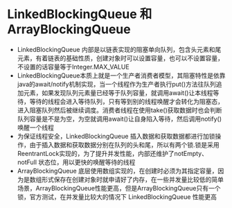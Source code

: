 # LinkedBlockingQueue 和 ArrayBlockingQueue
+ LinkedBlockingQueue 内部是以链表实现的阻塞单向队列，包含头元素和尾元素，有着链表的基础性质，创建对象时可以设置容量，也可以不设置容量，不设置的话容量等于Integer.MAX_VALUE
+ LinkedBlockingQueue本质上就是一个生产者消费者模型，其阻塞特性是依靠java的await/notify机制实现，当一个线程作为生产者执行put()方法往队列追加元素，如果发现队列元素量已经等于队列容量，就调用await()让本线程等待，等待的线程会进入等待队列，只有等到别的线程唤醒才会转化为阻塞态，进入阻塞队列然后被继续调度。消费者线程在使用take()获取数据时也会判断队列容量是不是为空，为空就调用await()让自身陷入等待，然后调用notify() 唤醒一个线程
+ 为保证线程安全，LinkedBlockingQueue 插入数据和获取数据都进行加锁操作，由于插入数据和获取数据分别在队列的头和尾，所以有两个锁.锁是采用ReentrantLock实现的，为了提升并发性能，内部还维护了notEmpty、notFull 状态位，用以更快的唤醒等待的线程
+ ArrayBlockingQueue 底层使用数组实现的，在创建时必须为其指定容量，因为是数组形式保存在创建对象时就申请好了内存，在一些并发量比较低的简单场景，ArrayBlockingQueue性能更高，但是ArrayBlockingQueue只有一个锁，官方测试，在并发量比较大的情况下 LinkedBlockingQueue 性能更高

